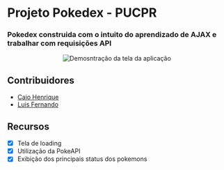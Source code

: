 # Projeto Pokedex - PUCPR

### Pokedex construida com o intuito do aprendizado de AJAX e trabalhar com requisições API

<div align="center">
  <img src="https://user-images.githubusercontent.com/82283858/213814755-bd45d5d0-f021-4c16-8b2a-c23b6704f7fb.PNG" alt="Demosntração da tela da aplicação"/>
</div>

## Contribuidores
 - [Caio Henrique](https://github.com/ultimatedz)
 - [Luis Fernando](https://github.com/luisfcodes)

## Recursos

- [x] Tela de loading
- [x] Utilização da PokeAPI
- [x] Exibição dos principais status dos pokemons
